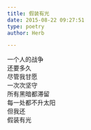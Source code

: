 ```yaml
---  
title: 假装有光  
date: 2015-08-22 09:27:51  
type: poetry  
author: Herb  

---    
```

一个人的战争    
还要多久    
尽管我甘愿    
一次次坚守    
所有黑暗都滞留    
每一处都不升太阳    
但我还    
假装有光